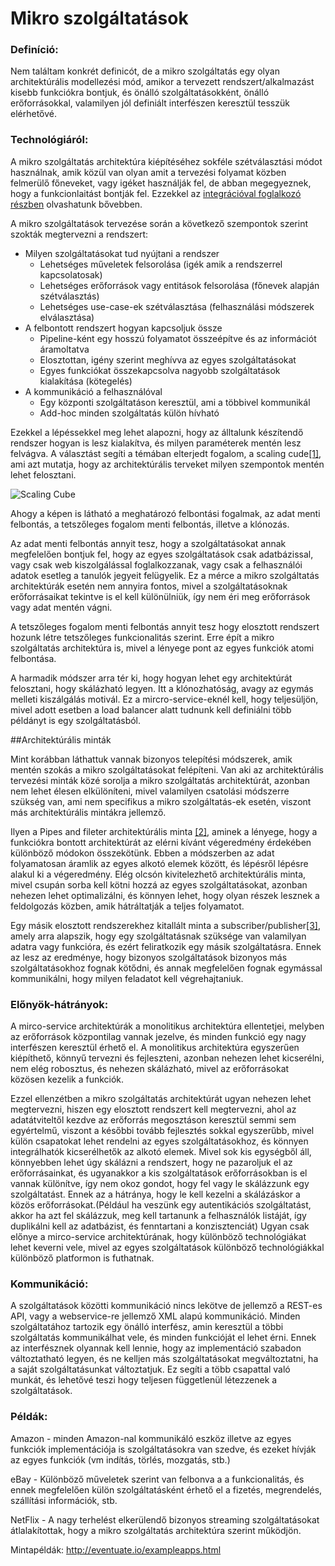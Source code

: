 Mikro szolgáltatások
====================

### Definíció:

Nem találtam konkrét definicót, de a mikro szolgáltatás egy olyan architektúrális modellezési mód, amikor a tervezett rendszert/alkalmazást kisebb funkciókra bontjuk, és önálló szolgáltatásokként, önálló erőforrásokkal, valamilyen jól definiált interfészen keresztül tesszük elérhetővé.

### Technológiáról:

A mikro szolgáltatás architektúra kiépítéséhez sokféle szétválasztási módot használnak, amik közül van olyan amit a tervezési folyamat közben felmerülő főneveket, vagy igéket használják fel, de abban megegyeznek, hogy a funkcionlaitást bontják fel. Ezzekkel az [integrációval foglalkozó részben](Integrációs-minták) olvashatunk bővebben.

A mikro szolgáltatások tervezése során a következő szempontok szerint szokták megtervezni a rendszert:

* Milyen szolgáltatásokat tud nyújtani a rendszer
  * Lehetséges műveletek felsorolása (igék amik a rendszerrel kapcsolatosak)
  * Lehetséges erőforrások vagy entitások felsorolása (főnevek alapján szétválasztás)
  * Lehetséges use-case-ek szétválasztása (felhasználási módszerek elválasztása)
* A felbontott rendszert hogyan kapcsoljuk össze
  * Pipeline-ként egy hosszú folyamatot összeépítve és az információt áramoltatva
  * Elosztottan, igény szerint meghívva az egyes szolgáltatásokat
  * Egyes funkciókat összekapcsolva nagyobb szolgáltatások kialakítása (kötegelés)
* A kommunikáció a felhasználóval
  * Egy központi szolgáltatáson keresztül, ami a többivel kommunikál
  * Add-hoc minden szolgáltatás külön hívható

Ezekkel a lépéssekkel meg lehet alapozni, hogy az álltalunk készítendő rendszer hogyan is lesz kialakítva, és milyen paraméterek mentén lesz felvágva. A választást segíti a témában elterjedt fogalom, a scaling cude[\[1\]](http://microservices.io/articles/scalecube.html), ami azt mutatja, hogy az architektúrális terveket milyen szempontok mentén lehet felosztani.

![Scaling Cube](http://microservices.io/i/DecomposingApplications.021.jpg)

Ahogy a képen is látható a meghatározó felbontási fogalmak, az adat menti felbontás, a tetszőleges fogalom menti felbontás, illetve a klónozás.

Az adat menti felbontás annyit tesz, hogy a szolgáltatásokat annak megfelelően bontjuk fel, hogy az egyes szolgáltatások csak adatbázissal, vagy csak web kiszolgálással foglalkozzanak, vagy csak a felhasználói adatok esetleg a tanulók jegyeit felügyelik. Ez a mérce a mikro szolgáltatás architektúrák esetén nem annyira fontos, mivel a szolgáltatásoknak erőforrásaikat tekintve is el kell különülniük, így nem éri meg erőforrások vagy adat mentén vágni.

A tetszőleges fogalom menti felbontás annyit tesz hogy elosztott rendszert hozunk létre tetszőleges funkcionalitás szerint. Erre épít a mikro szolgáltatás architektúra is, mivel a lényege pont az egyes funkciók atomi felbontása.

A harmadik módszer arra tér ki, hogy hogyan lehet egy architektúrát felosztani, hogy skálázható legyen. Itt a klónozhatóság, avagy az egymás melleti kiszálgálás motivál. Ez a mircro-service-eknél kell, hogy teljesüljön, mivel adott esetben a load balancer alatt tudnunk kell definiálni több példányt is egy szolgáltatásból.

##Architektúrális minták

Mint korábban láthattuk vannak bizonyos telepítési módszerek, amik mentén szokás a mikro szolgáltatásokat felépíteni. Van aki az architektúrális tervezési minták közé sorolja a mikro szolgáltatás architektúrát, azonban nem lehet élesen elkülöníteni, mivel valamilyen csatolási módszerre szükség van, ami nem specifikus a mikro szolgáltatás-ek esetén, viszont más architektúrális mintákra jellemző.

Ilyen a Pipes and fileter architektúrális minta [\[2\]](https://msdn.microsoft.com/en-us/library/dn568100.aspx), aminek a lényege, hogy a funkciókra bontott architektúrát az elérni kívánt végeredmény érdekében különböző módokon összekötünk. Ebben a módszerben az adat folyamatosan áramlik az egyes alkotó elemek között, és lépésről lépésre alakul ki a végeredmény. Elég olcsón kivitelezhető architektúrális minta, mivel csupán sorba kell kötni hozzá az egyes szolgáltatásokat, azonban nehezen lehet optimalizálni, és könnyen lehet, hogy olyan részek lesznek a feldolgozás közben, amik hátráltatják a teljes folyamatot.

Egy másik elosztott rendszerekhez kitallált minta a subscriber/publisher[\[3\]](https://msdn.microsoft.com/en-us/library/ff649664.aspx), amely arra alapszik, hogy egy szolgáltatásnak szüksége van valamilyan adatra vagy funkcióra, és ezért feliratkozik egy másik szolgáltatásra. Ennek az lesz az eredménye, hogy bizonyos szolgáltatások bizonyos más szolgáltatásokhoz fognak kötődni, és annak megfelelően fognak egymással kommunikálni, hogy milyen feladatot kell végrehajtaniuk.

### Előnyök-hátrányok:

A mirco-service architektúrák a monolitikus architektúra ellentetjei, melyben az erőforrások központilag vannak jezelve, és minden funkció egy nagy interfészen keresztül érhető el. A monolitikus architektúra egyszerűen kiépíthető, könnyű tervezni és fejleszteni, azonban nehezen lehet kicserélni, nem elég robosztus, és nehezen skálázható, mivel az erőforrásokat közösen kezelik a funkciók.

Ezzel ellenzétben a mikro szolgáltatás architektúrát ugyan nehezen lehet megtervezni, hiszen egy elosztott rendszert kell megtervezni, ahol az adatátviteltől kezdve az erőforrás megosztáson keresztül semmi sem egyértelmű, viszont a későbbi tovább fejlesztés sokkal egyszerűbb, mivel külön csapatokat lehet rendelni az egyes szolgáltatásokhoz, és könnyen integrálhatók kicserélhetők az alkotó elemek. Mivel sok kis egységből áll, könnyebben lehet úgy skálázni a rendszert, hogy ne pazaroljuk el az erőforrásainkat, és ugyanakkor a kis szolgáltatások erőforrásokban is el vannak különítve, így nem okoz gondot, hogy fel vagy le skálázzunk egy szolgáltatást. Ennek az a hátránya, hogy le kell kezelni a skálázáskor a közös erőforrásokat.(Például ha veszünk egy autentikációs szolgáltatást, akkor ha azt fel skálázzuk, meg kell tartanunk a felhasználók listáját, így duplikálni kell az adatbázist, és fenntartani a konzisztenciát) Ugyan csak előnye a mirco-service architektúrának, hogy különböző technológiákat lehet keverni vele, mivel az egyes szolgáltatások különböző technológiákkal különböző platformon is futhatnak.

### Kommunikáció:

A szolgáltatások közötti kommunikáció nincs lekötve de jellemző a REST-es API, vagy a webservice-re jellemző XML alapú kommunikáció. Minden szolgáltatához tartozik egy önálló interfész, amin keresztül a többi szolgáltatás kommunikálhat vele, és minden funkcióját el lehet érni. Ennek az interfésznek olyannak kell lennie, hogy az implementáció szabadon változtatható legyen, és ne kelljen más szolgáltatásokat megváltoztatni, ha a saját szolgáltatásunkat változtatjuk. Ez segíti a több csapattal való munkát, és lehetővé teszi hogy teljesen függetlenül létezzenek a szolgáltatások.

### Példák:

Amazon - minden Amazon-nal kommunikáló eszköz illetve az egyes funkciók implementációja is szolgáltatásokra van szedve, és ezeket hívják az egyes funkciók (vm indítás, törlés, mozgatás, stb.)

eBay - Különböző műveletek szerint van felbonva a a funkcionalitás, és ennek megfelelően külön szolgáltatásként érhető el a fizetés, megrendelés, szállítási információk, stb.

NetFlix - A nagy terhelést elkerülendő bizonyos streaming szolgáltatásokat átlalakítottak, hogy a mikro szolgáltatás architektúra szerint működjön.

Mintapéldák: http://eventuate.io/exampleapps.html
